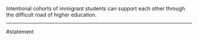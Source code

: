 Intentional cohorts of immigrant students can support each other through the difficult road of higher education.

* * *
#statement 
